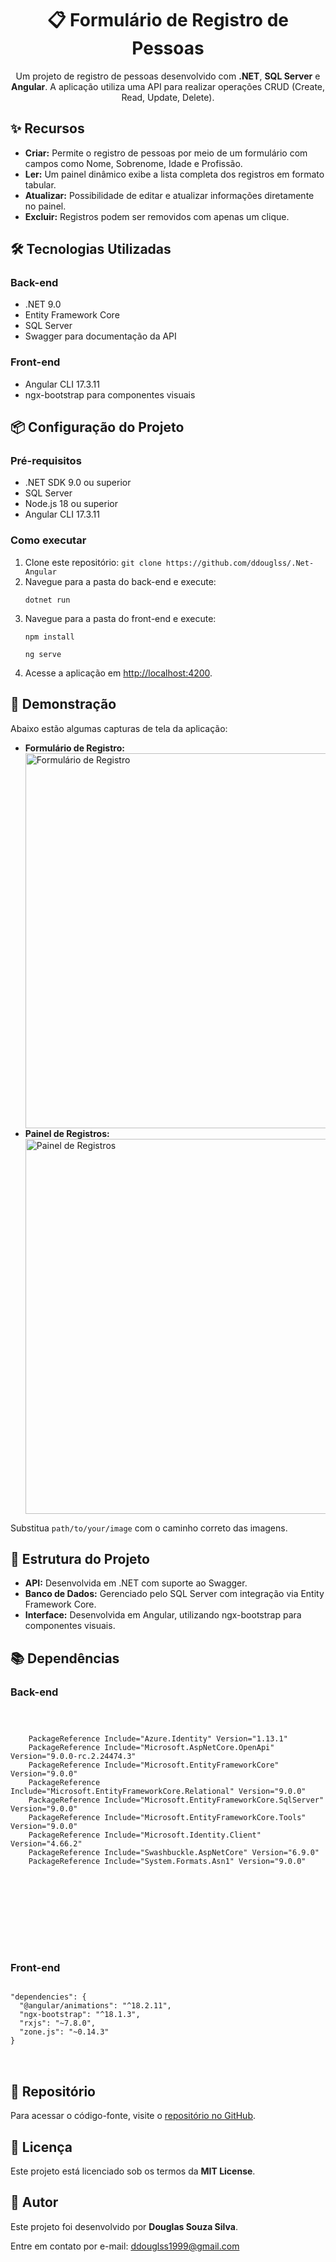 <!DOCTYPE html>
<html lang="en">
<head>
    <meta charset="UTF-8">
    <meta name="viewport" content="width=device-width, initial-scale=1.0">
  
</head>
<body>
    <h1 align="center">📋 Formulário de Registro de Pessoas</h1>
    <p align="center">
        Um projeto de registro de pessoas desenvolvido com <strong>.NET</strong>, <strong>SQL Server</strong> e <strong>Angular</strong>. 
        A aplicação utiliza uma API para realizar operações CRUD (Create, Read, Update, Delete).
    </p>
    
   <h2>✨ Recursos</h2>
    <ul>
        <li><strong>Criar:</strong> Permite o registro de pessoas por meio de um formulário com campos como Nome, Sobrenome, Idade e Profissão.</li>
        <li><strong>Ler:</strong> Um painel dinâmico exibe a lista completa dos registros em formato tabular.</li>
        <li><strong>Atualizar:</strong> Possibilidade de editar e atualizar informações diretamente no painel.</li>
        <li><strong>Excluir:</strong> Registros podem ser removidos com apenas um clique.</li>
    </ul>

   <h2>🛠️ Tecnologias Utilizadas</h2>
    <h3>Back-end</h3>
    <ul>
        <li>.NET 9.0</li>
        <li>Entity Framework Core</li>
        <li>SQL Server</li>
        <li>Swagger para documentação da API</li>
    </ul>
    <h3>Front-end</h3>
    <ul>
        <li>Angular CLI 17.3.11</li>
        <li>ngx-bootstrap para componentes visuais</li>
    </ul>

   <h2>📦 Configuração do Projeto</h2>
    <h3>Pré-requisitos</h3>
    <ul>
        <li>.NET SDK 9.0 ou superior</li>
        <li>SQL Server</li>
        <li>Node.js 18 ou superior</li>
        <li>Angular CLI 17.3.11</li>
    </ul>

  <h3>Como executar</h3>
    <ol>
        <li>Clone este repositório: <code>git clone https://github.com/ddouglss/.Net-Angular</code></li>
        <li>Navegue para a pasta do back-end e execute:
            <pre><code>dotnet run</code></pre>
        </li>
        <li>Navegue para a pasta do front-end e execute:
            <pre><code>npm install</code></pre>
            <pre><code>ng serve</code></pre>
        </li>
        <li>Acesse a aplicação em <a href="http://localhost:4200" target="_blank">http://localhost:4200</a>.</li>
    </ol>

  <h2>📸 Demonstração</h2>
    <p>Abaixo estão algumas capturas de tela da aplicação:</p>
    <ul>
        <li><strong>Formulário de Registro:</strong></li>
        <img src="https://github.com/user-attachments/assets/84e09491-5e7c-469d-a9e8-4881c41d2014" alt="Formulário de Registro" width="600">
 <li><strong>Painel de Registros:</strong></li>
        <img src="https://github.com/user-attachments/assets/4dfe1ab1-a9fd-45aa-bbfd-58d0316e17cb" alt="Painel de Registros" width="600">
    </ul>
    <p>Substitua <code>path/to/your/image</code> com o caminho correto das imagens.</p>

  <h2>📂 Estrutura do Projeto</h2>
    <ul>
        <li><strong>API:</strong> Desenvolvida em .NET com suporte ao Swagger.</li>
        <li><strong>Banco de Dados:</strong> Gerenciado pelo SQL Server com integração via Entity Framework Core.</li>
        <li><strong>Interface:</strong> Desenvolvida em Angular, utilizando ngx-bootstrap para componentes visuais.</li>
    </ul>

  <h2>📚 Dependências</h2>
    <h3>Back-end</h3>
    <pre>
<code>
<Project Sdk="Microsoft.NET.Sdk.Web">
  <PropertyGroup>
    PackageReference Include="Azure.Identity" Version="1.13.1" 
    PackageReference Include="Microsoft.AspNetCore.OpenApi" Version="9.0.0-rc.2.24474.3" 
    PackageReference Include="Microsoft.EntityFrameworkCore" Version="9.0.0" 
    PackageReference Include="Microsoft.EntityFrameworkCore.Relational" Version="9.0.0" 
    PackageReference Include="Microsoft.EntityFrameworkCore.SqlServer" Version="9.0.0" 
    PackageReference Include="Microsoft.EntityFrameworkCore.Tools" Version="9.0.0"
    PackageReference Include="Microsoft.Identity.Client" Version="4.66.2" 
    PackageReference Include="Swashbuckle.AspNetCore" Version="6.9.0" 
    PackageReference Include="System.Formats.Asn1" Version="9.0.0" 
  </PropertyGroup>
  <ItemGroup>

   <!-- Outras dependências -->
  </ItemGroup>
</Project>
</code>
    </pre>

   <h3>Front-end</h3>
    <pre>
<code>
"dependencies": {
  "@angular/animations": "^18.2.11",
  "ngx-bootstrap": "^18.1.3",
  "rxjs": "~7.8.0",
  "zone.js": "~0.14.3"
}
</code>
    </pre>

   <h2>📂 Repositório</h2>
    <p>Para acessar o código-fonte, visite o <a href="https://github.com/ddouglss/.Net-Angular" target="_blank">repositório no GitHub</a>.</p>

  <h2>📝 Licença</h2>
    <p>Este projeto está licenciado sob os termos da <strong>MIT License</strong>.</p>

   <h2>👤 Autor</h2>
    <p>Este projeto foi desenvolvido por <strong>Douglas Souza Silva</strong>.</p>
    <p>Entre em contato por e-mail: <a href="mailto:ddouglss1999@gmail.com">ddouglss1999@gmail.com</a></p>
</body>
</html>
